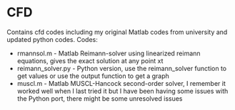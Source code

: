 # CFD
Contains cfd codes including my original Matlab codes from university and updated python codes.
Codes:
  * rmannsol.m - Matlab Reimann-solver using linearized reimann equations, gives the exact solution at any point xt  
  * reimann_solver.py - Python version, use the reimann_solver function to get values or use the output function to get a graph  
  * muscl.m - Matlab MUSCL-Hancock second-order solver, I remember it worked well when I last tried it but I have been having some issues with the Python port, there might be some unresolved issues  
